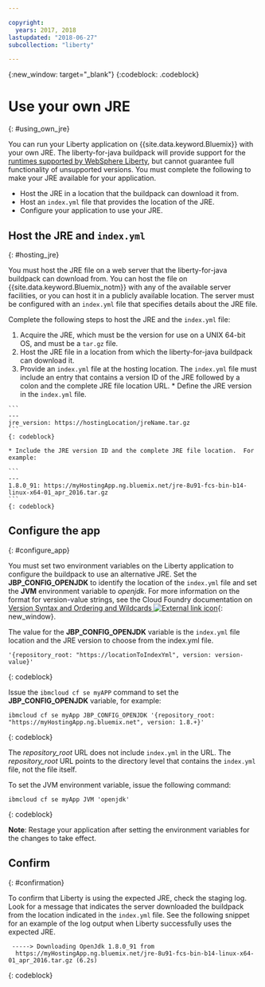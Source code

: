 ```yaml
---

copyright:
  years: 2017, 2018
lastupdated: "2018-06-27"
subcollection: "liberty"

---
```


{:new_window: target="_blank"}
{:codeblock: .codeblock}

# Use your own JRE
{: #using_own_jre}

You can run your Liberty application on {{site.data.keyword.Bluemix}} with your own JRE. The liberty-for-java buildpack will provide support for the [runtimes supported by WebSphere Liberty](https://www.ibm.com/support/knowledgecenter/en/SSEQTP_liberty/com.ibm.websphere.wlp.doc/ae/rwlp_restrict.html#rwlp_restrict__rest13), but cannot guarantee full functionality of unsupported versions. You must complete the following to make your JRE available for your application.
* Host the JRE in a location that the buildpack can download it from.
* Host an `index.yml` file that provides the location of the JRE.
* Configure your application to use your JRE.

## Host the JRE and `index.yml`
{: #hosting_jre}

You must host the JRE file on a web server that the liberty-for-java buildpack can download from. You can host the file on {{site.data.keyword.Bluemix_notm}} with any of the available server facilities, or you can host it in a publicly available location. The server must be configured with an `index.yml` file that specifies details about the JRE file.

Complete the following steps to host the JRE and the `index.yml` file:
  1. Acquire the JRE, which must be the version for use on a UNIX 64-bit OS, and must be a `tar.gz` file.
  2. Host the JRE file in a location from which the liberty-for-java buildpack can download it.
  3. Provide an `index.yml` file at the hosting location. The `index.yml` file must include an entry that contains a version ID of the JRE followed by a colon and the complete JRE file location URL.
    * Define the JRE version in the `index.yml` file.

    ```
    ---
    jre_version: https://hostingLocation/jreName.tar.gz
    ```
    {: codeblock}

    * Include the JRE version ID and the complete JRE file location.  For example:

    ```
    ---
    1.8.0_91: https://myHostingApp.ng.bluemix.net/jre-8u91-fcs-bin-b14-linux-x64-01_apr_2016.tar.gz
    ```
    {: codeblock}

## Configure the app
{: #configure_app}

You must set two environment variables on the Liberty application to configure the buildpack to use an alternative JRE. Set the **JBP_CONFIG_OPENJDK** to identify the location of the `index.yml` file  and set the **JVM** environment variable to *openjdk*. For more information on the format for version-value strings, see the Cloud Foundry documentation on [Version Syntax and Ordering and Wildcards ![External link icon](../../icons/launch-glyph.svg "External link icon")](https://github.com/cloudfoundry/ibm-websphere-liberty-buildpack/blob/master/docs/util-repositories.md){: new_window}.

The value for the **JBP_CONFIG_OPENJDK** variable is the `index.yml` file location and the JRE version to choose from the index.yml file.

```
'{repository_root: "https://locationToIndexYml", version: version-value}'
```
{: codeblock}

Issue the `ibmcloud cf se myAPP` command to set the **JBP_CONFIG_OPENJDK** variable, for example:
```
ibmcloud cf se myApp JBP_CONFIG_OPENJDK '{repository_root: "https://myHostingApp.ng.bluemix.net", version: 1.8.+}'
```
{: codeblock}

The *repository_root* URL does not include `index.yml` in the URL. The *repository_root* URL points to the directory level that contains the `index.yml` file, not the file itself.

To set the JVM environment variable, issue the following command:
```
ibmcloud cf se myApp JVM 'openjdk'
```
{: codeblock}

**Note**: Restage your application after setting the environment variables for the changes to take effect.

## Confirm
{: #confirmation}

To confirm that Liberty is using the expected JRE, check the staging log. Look for a message that indicates the server downloaded the buildpack from the location indicated in the `index.yml` file. See the following snippet for an example of the log output when Liberty successfully uses the expected JRE.
```
 -----> Downloading OpenJdk 1.8.0_91 from
  https://myHostingApp.ng.bluemix.net/jre-8u91-fcs-bin-b14-linux-x64-01_apr_2016.tar.gz (6.2s)
```
{: codeblock}
